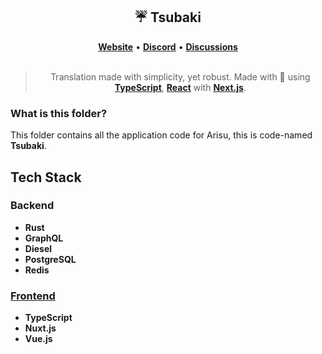 <div align='center'>
  <h2>☔ Tsubaki</h2>
  <div align='center'>
    <a href="https://arisu.land"><strong>Website</strong></a>  •  <a href="https://arisu.land/discord"><strong>Discord</strong></a>   •   <a href="https://github.com/auguwu/Arisu/discussions"><strong>Discussions</strong></a>
  </div>
  <br />
  <blockquote>Translation made with simplicity, yet robust. Made with 💖 using <a href='https://typescriptlang.org'><strong>TypeScript</strong></a>, <a href='https://reactjs.org'><strong>React</strong></a> with <a href='https://nextjs.org'><strong>Next.js</strong></a>.</blockquote>
</div>

### What is this folder?

This folder contains all the application code for Arisu, this is code-named **Tsubaki**.

## Tech Stack

### Backend

- **Rust**
- **GraphQL**
- **Diesel**
- **PostgreSQL**
- **Redis**

### [Frontend](../app)

- **TypeScript**
- **Nuxt.js**
- **Vue.js**
